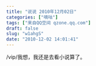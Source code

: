 ```yaml
---
title: "说说 2010年12月02日"
categories: ["嘀咕"]
tags: ["来自QQ空间 qzone.qq.com"]
draft: false
slug: "w1ahgS"
date: "2010-12-02 14:01:41"
---
```


/vip/我想，我还是去看小说算了。
